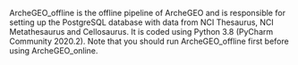 ArcheGEO_offline is the offline pipeline of ArcheGEO and is responsible for setting up the PostgreSQL database with data from NCI Thesaurus, NCI Metathesaurus and Cellosaurus. 
It is coded using Python 3.8 (PyCharm Community 2020.2). Note that you should run ArcheGEO_offline first before using ArcheGEO_online.
